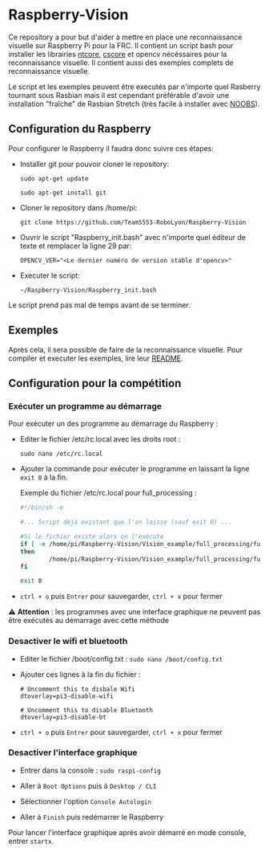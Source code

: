 # Raspberry-Vision
Ce repository a pour but d'aider à mettre en place une reconnaissance visuelle sur Raspberry Pi pour la FRC.
Il contient un script bash pour installer les librairies
[ntcore](https://wpilib.screenstepslive.com/s/currentCS/m/75361/l/843361-what-is-networktables),
[cscore](https://wpilib.screenstepslive.com/s/currentCS/m/vision/l/682778-read-and-process-video-cameraserver-class)
et opencv nécéssaires pour la reconnaissance visuelle. Il contient aussi des exemples complets de reconnaissance visuelle.

Le script et les exemples peuvent être executés par n'importe quel Rasberry tournant sous Rasbian mais il est cependant préférable d'avoir une installation "fraîche" de Rasbian Stretch (très facile à installer avec [NOOBS](https://www.raspberrypi.org/documentation/installation/noobs.md)).

## Configuration du Raspberry
Pour configurer le Raspberry il faudra donc suivre ces étapes:


- Installer git pour pouvoir cloner le repository:

    `sudo apt-get update`

    `sudo apt-get install git`


- Cloner le repository dans /home/pi:

    `git clone https://github.com/Team5553-RoboLyon/Raspberry-Vision`
    
    
- Ouvrir le script "Raspberry_init.bash" avec n'importe quel éditeur de texte et remplacer la ligne 29 par:

    `OPENCV_VER="<Le dernier numéro de version stable d'opencv>"`


- Executer le script:

    `~/Raspberry-Vision/Raspberry_init.bash`
    
Le script prend pas mal de temps avant de se terminer.

## Exemples
Après cela, il sera possible de faire de la reconnaissance visuelle. Pour compiler et executer les exemples, lire leur [README](Vision_example/README.md).

## Configuration pour la compétition

### Exécuter un programme au démarrage

Pour exécuter un des programme au démarrage du Raspberry :

- Editer le fichier /etc/rc.local avec les droits root :

    `sudo nano /etc/rc.local`

- Ajouter la commande pour exécuter le programme en laissant la ligne `exit 0` à la fin.
    
    Exemple du fichier /etc/rc.local pour full_processing :
    ```sh
    #!/bin/sh -e
    
    #... Script déjà existant que l'on laisse (sauf exit 0) ...
    
    #Si le fichier existe alors on l'exécute
    if [ -e /home/pi/Raspberry-Vision/Vision_example/full_processing/full_processing.exe ]
    then
            /home/pi/Raspberry-Vision/Vision_example/full_processing/full_processing.exe &
    fi

    exit 0
    ```

- `ctrl + o` puis `Entrer` pour sauvegarder, `ctrl + x` pour fermer

:warning: **Attention** : les programmes avec une interface graphique ne peuvent pas être exécutés au démarrage avec cette méthode

### Desactiver le wifi et bluetooth

- Editer le fichier /boot/config.txt : `sudo nano /boot/config.txt`

- Ajouter ces lignes à la fin du fichier :
    ```
    # Uncomment this to disbale Wifi
    dtoverlay=pi3-disable-wifi

    # Uncomment this to disable Bluetooth
    dtoverlay=pi3-disable-bt
    ```
- `ctrl + o` puis `Entrer` pour sauvegarder, `ctrl + x` pour fermer

### Desactiver l'interface graphique

- Entrer dans la console : `sudo raspi-config`

- Aller à `Boot Options` puis à `Desktop / CLI`

- Sélectionner l'option `Console Autologin`

- Aller à `Finish` puis redémarrer le Raspberry

Pour lancer l'interface graphique après avoir démarré en mode console, entrer `startx`. 
